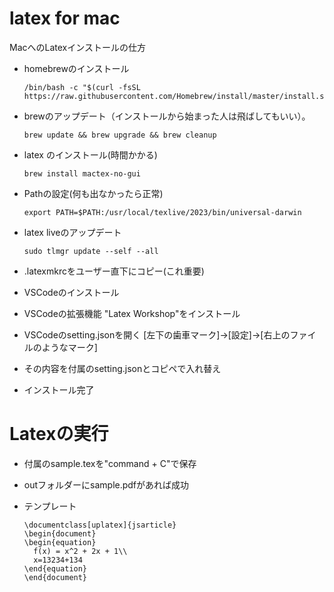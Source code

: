 # latex for mac
 MacへのLatexインストールの仕方
- homebrewのインストール
  ```
  /bin/bash -c "$(curl -fsSL https://raw.githubusercontent.com/Homebrew/install/master/install.sh)"
  ```

- brewのアップデート（インストールから始まった人は飛ばしてもいい）。
  ```
  brew update && brew upgrade && brew cleanup
  ```
- latex のインストール(時間かかる)
  ```
  brew install mactex-no-gui
  ```
- Pathの設定(何も出なかったら正常)
  ```
  export PATH=$PATH:/usr/local/texlive/2023/bin/universal-darwin
  ```
- latex liveのアップデート
  ```
  sudo tlmgr update --self --all
  ```
- .latexmkrcをユーザー直下にコピー(これ重要)
- VSCodeのインストール
- VSCodeの拡張機能 "Latex Workshop"をインストール
- VSCodeのsetting.jsonを開く
  [左下の歯車マーク]→[設定]→[右上のファイルのようなマーク]
- その内容を付属のsetting.jsonとコピペで入れ替え
- インストール完了

# Latexの実行
- 付属のsample.texを"command + C"で保存
- outフォルダーにsample.pdfがあれば成功
  
- テンプレート 
  ```
  \documentclass[uplatex]{jsarticle}
  \begin{document}
  \begin{equation}
    f(x) = x^2 + 2x + 1\\
    x=13234+134
  \end{equation}
  \end{document}
  ```